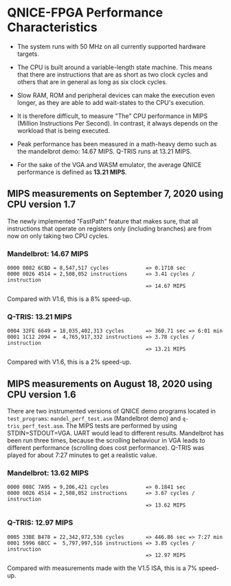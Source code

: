 QNICE-FPGA Performance Characteristics
======================================

* The system runs with 50 MHz on all currently supported hardware targets.

* The CPU is built around a variable-length state machine. This means that
  there are instructions that are as short as two clock cycles and others that
  are in general as long as six clock cycles.

* Slow RAM, ROM and peripheral devices can make the execution even longer, as
  they are able to add wait-states to the CPU's execution.

* It is therefore difficult, to measure "The" CPU performance in MIPS
  (Million Instructions Per Second). In contrast, it always depends on the
  workload that is being executed.

* Peak performance has been measured in a math-heavy demo such as the
  mandelbrot demo: 14.67 MIPS. Q-TRIS runs at 13.21 MIPS.

* For the sake of the VGA and WASM emulator, the average QNICE performance
  is defined as **13.21 MIPS**.

MIPS measurements on September 7, 2020 using CPU version 1.7
------------------------------------------------------------

The newly implemented "FastPath" feature that makes sure, that all
instructions that operate on registers only (including branches) are from now
on only taking two CPU cycles.

### Mandelbrot: 14.67 MIPS

```
0000 0082 6CBD = 8,547,517 cycles            => 0.1710 sec
0000 0026 4514 = 2,508,052 instructions      => 3.41 cycles / instruction
                                             => 14.67 MIPS
```

Compared with V1.6, this is a 8% speed-up.

### Q-TRIS: 13.21 MIPS

```
0004 32FE 6649 = 18,035,402,313 cycles       => 360.71 sec => 6:01 min
0001 1C12 2094 =  4,765,917,332 instructions => 3.78 cycles / instruction
                                             => 13.21 MIPS
```

Compared with V1.6, this is a 2% speed-up.

MIPS measurements on August 18, 2020 using CPU version 1.6
----------------------------------------------------------

There are two instrumented versions of QNICE demo programs located in
`test_programs`: `mandel_perf_test.asm` (Mandelbrot demo) and
`q-tris_perf_test.asm`. The MIPS tests are performed by using
STDIN=STDOUT=VGA. UART would lead to different results. Mandelbrot has been
run three times, because the scrolling behaviour in VGA leads to different
performance (scrolling does cost performance). Q-TRIS was played for about
7:27 minutes to get a realistic value.

### Mandelbrot: 13.62 MIPS

```
0000 008C 7A95 = 9,206,421 cycles            => 0.1841 sec
0000 0026 4514 = 2,508,052 instructions      => 3.67 cycles / instruction
                                             => 13.62 MIPS
```

### Q-TRIS: 12.97 MIPS

```
0005 33BE B478 = 22,342,972,536 cycles       => 446.86 sec => 7:27 min
0001 5996 6BCC =  5,797,997,516 instructions => 3.85 cycles / instruction
                                             => 12.97 MIPS
```

Compared with measurements made with the V1.5 ISA, this is a 7% speed-up.
